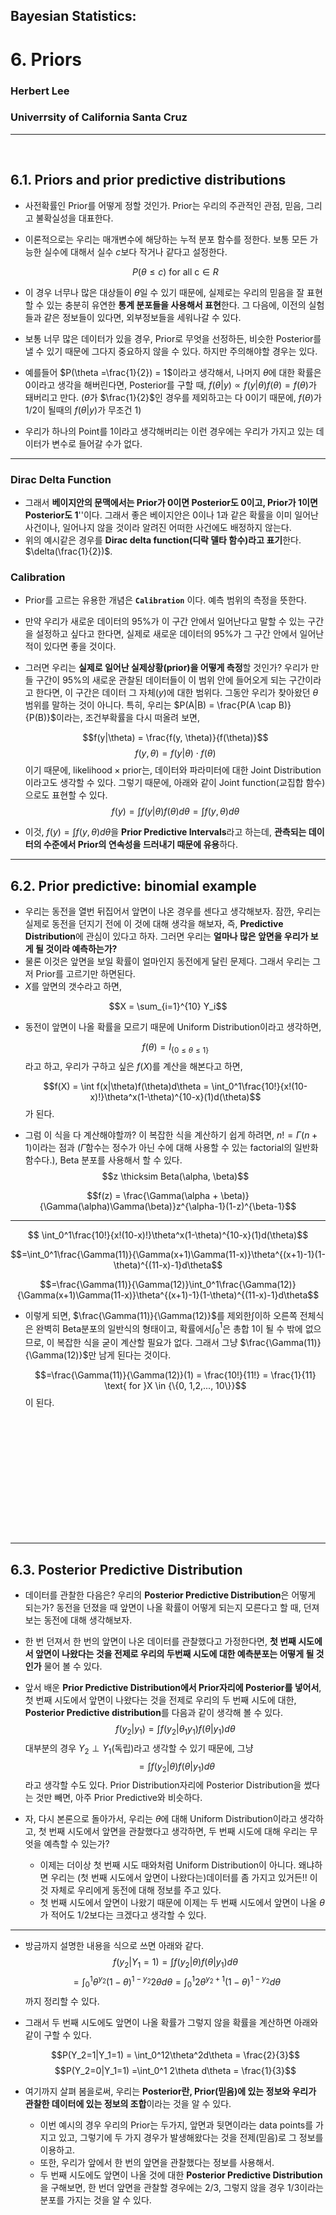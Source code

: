 <!--page_number:true-->
<!-- $width: 1150-->
<!-- $height: 1500-->



## Bayesian Statistics:

# 6. Priors

### Herbert Lee

### Univerrsity of California Santa Cruz

<hr>
<br>

 
## 6.1. Priors and prior predictive distributions

* 사전확률인 Prior를 어떻게 정할 것인가. Prior는 우리의 주관적인 관점, 믿음, 그리고 불확실성을 대표한다. 
* 이론적으로는 우리는 매개변수에 해당하는 누적 분포 함수를 정한다. 보통 모든 가능한 실수에 대해서 실수 $c$보다 작거나 같다고 설정한다. 

	$$P(\theta \le c) \text{ for all c}\in R$$

* 이 경우 너무나 많은 대상들이 $\theta$일 수 있기 때문에, 실제로는 우리의 믿음을 잘 표현할 수 있는 충분히 유연한 **통계 분포들을 사용해서 표현**한다. 그 다음에, 이전의 실험들과 같은 정보들이 있다면, 외부정보들을 세워나갈 수 있다. 
* 보통 너무 많은 데이터가 있을 경우, Prior로 무엇을 선정하든, 비슷한 Posterior를 낼 수 있기 때문에 그다지 중요하지 않을 수 있다. 하지만 주의해야할 경우는 있다. 
* 예를들어 $P(\theta =\frac{1}{2}) = 1$이라고 생각해서, 나머지 $\theta$에 대한 확률은 0이라고 생각을 해버린다면,  Posterior를 구할 때, $f(\theta|y) \propto f(y|\theta)f(\theta) = f(\theta)$가 돼버리고 만다. ($\theta$가 $\frac{1}{2}$인 경우를 제외하고는 다 0이기 때문에, $f(\theta)$가 1/2이 될때의 $f(\theta|y)$가 무조건 1)
* 우리가 하나의 Point를 1이라고 생각해버리는 이런 경우에는 우리가 가지고 있는 데이터가 변수로 들어갈 수가 없다.


---
### Dirac Delta Function
* 그래서 **베이지안의 문맥에서는 Prior가 0이면 Posterior도 0이고, Prior가 1이면 Posterior도 1**''이다. 그래서 좋은 베이지안은 0이나 1과 같은 확률을 이미 일어난 사건이나, 일어나지 않을 것이라 알려진 어떠한 사건에도 배정하지 않는다. 
* 위의 예시같은 경우를 **Dirac delta function(디락 델타 함수)라고 표기**한다. $\delta(\frac{1}{2})$. 

### Calibration
* Prior를 고르는 유용한 개념은 **`Calibration`** 이다. 예측 범위의 측정을 뜻한다. 
* 만약 우리가 새로운 데이터의 95%가 이 구간 안에서 일어난다고 말할 수 있는 구간을 설정하고 싶다고 한다면, 실제로 새로운 데이터의 95%가 그 구간 안에서 일어난 적이 있다면 좋을 것이다. 
* 그러면 우리는 **실제로 일어난 실제상황(prior)을 어떻게 측정**할 것인가? 우리가 만들 구간이 95%의 새로운 관찰된 데이터들이 이 범위 안에 들어오게 되는 구간이라고 한다면, 이 구간은 데이터 그 자체($y$)에 대한 범위다. 그동안 우리가 찾아왔던 $\theta$ 범위를 말하는 것이 아니다. 특히, 우리는 $P(A|B) = \frac{P(A \cap B)}{P(B)}$이라는, 조건부확률을 다시 떠올려 보면, 

	$$f(y|\theta) = \frac{f(y, \theta)}{f(\theta)}$$
	$$f(y, \theta)=f(y|\theta)\cdot f(\theta)$$
    이기 때문에, $\text{likelihood} \times \text{prior}$는, 데이터와 파라미터에 대한 Joint Distribution이라고도 생각할 수 있다. 그렇기 때문에, 아래와 같이 Joint function(교집합 함수)으로도 표현할 수 있다.
$$f(y) = \int f(y|\theta)f(\theta)d\theta = \int f(y, \theta)d\theta$$
* 이것, $f(y)=\int f(y, \theta)d\theta$을 **Prior Predictive Intervals**라고 하는데, **관측되는 데이터의 수준에서 Prior의 연속성을 드러내기 때문에 유용**하다. 

---

## 6.2. Prior predictive: binomial example

* 우리는 동전을 열번 뒤집어서 앞면이 나온 경우를 센다고 생각해보자. 잠깐, 우리는 실제로 동전을 던지기 전에 이 것에 대해 생각을 해보자, 즉, **Predictive Distribution**에 관심이 있다고 하자. 그러면 우리는 **얼마나 많은 앞면을 우리가 보게 될 것이라 예측하는가?**
* 물론 이것은 앞면을 보일 확률이 얼마인지 동전에게 달린 문제다. 그래서 우리는 그저 Prior를 고르기만 하면된다. 
* $X$를 앞면의 갯수라고 하면, 

$$X = \sum_{i=1}^{10} Y_i$$

* 동전이 앞면이 나올 확률을 모르기 때문에 Uniform Distribution이라고 생각하면, 

	$$f(\theta) = I_{\{0 \le \theta \le 1\}} $$
	라고 하고, 우리가 구하고 싶은 $f(X)$를 계산을 해본다고 하면,
    
    $$f(X) = \int f(x|\theta)f(\theta)d\theta = \int_0^1\frac{10!}{x!(10-x)!}\theta^x(1-\theta)^{10-x}(1)d(\theta)$$
   가 된다. 

* 그럼 이 식을 다 계산해야할까? 이 복잡한 식을 계산하기 쉽게 하려면,  $n! = \Gamma(n+1)$이라는 점과 ($\Gamma$함수는 정수가 아닌 수에 대해 사용할 수 있는 factorial의 일반화 함수다.), Beta 분포를 사용해서 할 수 있다.
$$z \thicksim Beta(\alpha, \beta)$$

$$f(z) = \frac{\Gamma(\alpha + \beta)}{\Gamma(\alpha)\Gamma(\beta)}z^{\alpha-1}(1-z)^{\beta-1}$$

---
$$ \int_0^1\frac{10!}{x!(10-x)!}\theta^x(1-\theta)^{10-x}(1)d(\theta)$$

$$=\int_0^1\frac{\Gamma(11)}{\Gamma(x+1)\Gamma(11-x)}\theta^{(x+1)-1}(1-\theta)^{(11-x)-1}d\theta$$

$$=\frac{\Gamma(11)}{\Gamma(12)}\int_0^1\frac{\Gamma(12)}{\Gamma(x+1)\Gamma(11-x)}\theta^{(x+1)-1}(1-\theta)^{(11-x)-1}d\theta$$

* 이렇게 되면, $\frac{\Gamma(11)}{\Gamma(12)}$를 제외한$\int$이하 오른쪽 전체식은 완벽히 Beta분포의 일반식의 형태이고, 확률에서$\int_0^1$은 총합 1이 될 수 밖에 없으므로, 이 복잡한 식을 굳이 계산할 필요가 없다. 그래서 그냥 $\frac{\Gamma(11)}{\Gamma(12)}$만 남게 된다는 것이다. 

	$$=\frac{\Gamma(11)}{\Gamma(12)}(1) = \frac{10!}{11!} = \frac{1}{11} \text{ for }X \in {\{0, 1,2,..., 10\}}$$
    이 된다. 
    

<br><br><br><br><br><br><br><br><br><br><br>

---

## 6.3. Posterior Predictive Distribution 

* 데이터를 관찰한 다음은? 우리의 **Posterior Predictive Distribution**은 어떻게 되는가? 동전을 던졌을 때 앞면이 나올 확률이 어떻게 되는지 모른다고 할 때, 던져보는 동전에 대해 생각해보자. 
* 한 번 던져서 한 번의 앞면이 나온 데이터를 관찰했다고 가정한다면, **첫 번째 시도에서 앞면이 나왔다는 것을 전제로 우리의 두번째 시도에 대한 예측분포는 어떻게 될 것인가** 물어 볼 수 있다. 

* 앞서 배운 **Prior Predictive Distribution에서 Prior자리에 Posterior를 넣어서**, 첫 번째 시도에서 앞면이 나왔다는 것을 전제로 우리의 두 번째 시도에 대한, **Posterior Predictive distribution**를 다음과 같이 생각해 볼 수 있다.
	$$f(y_2|y_1) =  \int f(y_2|\theta_1 y_1)f(\theta|y_1)d\theta$$
    대부분의 경우 $Y_2 \perp Y_1$(독립)라고 생각할 수 있기 때문에, 그냥
    $$=\int f(y_2|\theta)f(\theta|y_1)d\theta$$
    라고 생각할 수도 있다. Prior Distribution자리에 Posterior Distribution을 썼다는 것만 빼면, 아주 Prior Predictive와 비슷하다.
    
* 자, 다시 본론으로 돌아가서, 우리는 $\theta$에 대해 Uniform Distribution이라고 생각하고, 첫 번째 시도에서 앞면을 관찰했다고 생각하면, 두 번째 시도에 대해 우리는 무엇을 예측할 수 있는가?
	* 이제는 더이상 첫 번째 시도 때와처럼 Uniform Distribution이 아니다. 왜냐하면 우리는 (첫 번째 시도에서 앞면이 나왔다는)데이터를 좀 가지고 있거든!! 이것 자체로 우리에게 동전에 대해 정보를 주고 있다. 
	* 첫 번째 시도에서 앞면이 나왔기 때문에 이제는 두 번째 시도에서 앞면이 나올 $\theta$가 적어도 1/2보다는 크겠다고 생각할 수 있다. 

---
* 방금까지 설명한 내용을 식으로 쓰면 아래와 같다.
	$$f(y_2|Y_1=1) = \int f(y_2|\theta)f(\theta|y_1)d\theta $$
    $$= \int_0^1\theta^{y_2}(1-\theta)^{1-y_2}2\theta d\theta = \int_0^1 2\theta^{y_2+1}(1-\theta)^{1-y_2}d\theta$$
    까지 정리할 수 있다. 
    
* 그래서 두 번째 시도에도 앞면이 나올 확률가 그렇지 않을 확률을 계산하면 아래와 같이 구할 수 있다. 

	$$P(Y_2=1|Y_1=1) = \int_0^12\theta^2d\theta = \frac{2}{3}$$
    $$P(Y_2=0|Y_1=1) =\int_0^1 2\theta d\theta = \frac{1}{3}$$
    
* 여기까지 살펴 봄을로써, 우리는 **Posterior란, Prior(믿음)에 있는 정보와 우리가 관찰한 데이터에 있는 정보의 조합**이라는 것을 알 수 있다.
	* 이번 예시의 경우 우리의 Prior는 두가지, 앞면과 뒷면이라는 data points를 가지고 있고, 그렇기에 두 가지 경우가 발생해왔다는 것을 전제(믿음)로 그 정보를 이용하고.
	* 또한, 우리가 앞에서 한 번의 앞면을 관찰했다는 정보를 사용해서.
	*  두 번째 시도에도 앞면이 나올 것에 대한 **Posterior Predictive Distribution**을 구해보면, 한 번더 앞면을 관찰할 경우에는 2/3, 그렇지 않을 경우 1/3이라는 분포를 가지는 것을 알 수 있다. 

<br><br><br>

